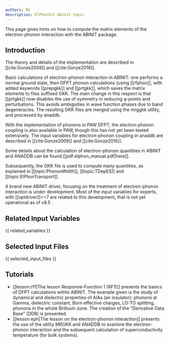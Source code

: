 ```yaml
---
authors: MV
description: ElPhonInt Abinit topic
---
```


This page gives hints on how to compute the matrix elements of the electron-phonon interaction with the ABINIT package.

## Introduction

The theory and details of the implementation are described in
[[cite:Gonze2009]] and [[cite:Gonze2016]].

Basic calculations of electron-phonon interaction in ABINIT: one performs a
normal ground state, then DFPT phonon calculations (using [[rfphon]], with
added keywords [[prepgkk]] and [[prtgkk]], which saves the matrix elements to
files suffixed GKK. The main change in this respect is that [[prtgkk]] now
disables the use of symmetry in reducing q-points and perturbations. This
avoids ambiguities in wave function phases due to band degeneracies. The
resulting GKK files are merged using the mrggkk utility, and processed by
anaddb.

With the implementation of phonons in PAW DFPT, the electron phonon coupling
is also available in PAW, though this has not yet been tested extensively. The
input variables for electron-phonon coupling in anaddb are described in
[[cite:Gonze2009]] and [[cite:Gonze2016]].

Some details about the calculation of electron-phonon quantities in ABINIT and
ANADDB can be found [[pdf:elphon_manual.pdf|here]].

Subsequently, the GKK file is used to compute many quantities, as explained in
[[topic:PhononWidth]], [[topic:TDepES]] and [[topic:ElPhonTransport]].

A brand new ABINIT driver, focusing on the treatment of electron-phonon
interaction is under development. Most of the input variables for experts,
with [[optdriver]]==7 are related to this development, that is not yet
operational as of v8.5 .



## Related Input Variables

{{ related_variables }}

## Selected Input Files

{{ selected_input_files }}

## Tutorials

* [[lesson:rf1|The lesson Response-Function 1 (RF1)]] presents the basics of DFPT calculations within ABINIT. The example given is the study of dynamical and dielectric properties of AlAs (an insulator): phonons at Gamma, dielectric constant, Born effective charges, LO-TO splitting, phonons in the whole Brillouin zone. The creation of the "Derivative Data Base" (DDB) is presented.
* [[lesson:eph|The lesson on the electron-phonon interaction]] presents the use of the utility MRGKK and ANADDB to examine the electron-phonon interaction and the subsequent calculation of superconductivity temperature (for bulk systems).

